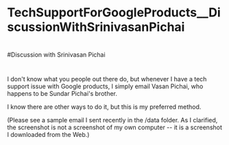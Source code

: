 # TechSupportForGoogleProducts__DiscussionWithSrinivasanPichai
#
#Discussion with Srinivasan Pichai
#
I don't know what you people out there do, but whenever I have a tech support issue with Google products, I simply email Vasan Pichai, who happens to be Sundar Pichai's brother.

I know there are other ways to do it, but this is my preferred method.

(Please see a sample email I sent recently in the /data folder. As I clarified, the screenshot is not a screenshot of my own computer -- it is a screenshot I downloaded from the Web.)
